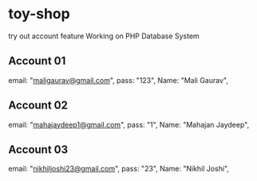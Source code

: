 # toy-shop

try out account feature
Working on PHP Database System


Account 01
-----------------------------------
  email: "maligaurav@gmail.com",
  pass: "123",
  Name: "Mali Gaurav",

Account 02
-----------------------------------
  email: "mahajaydeep1@gmail.com",
  pass: "1",
  Name: "Mahajan Jaydeep",
  
Account 03
-----------------------------------
  email: "nikhiljoshi23@gmail.com",
  pass: "23",
  Name: "Nikhil Joshi",
